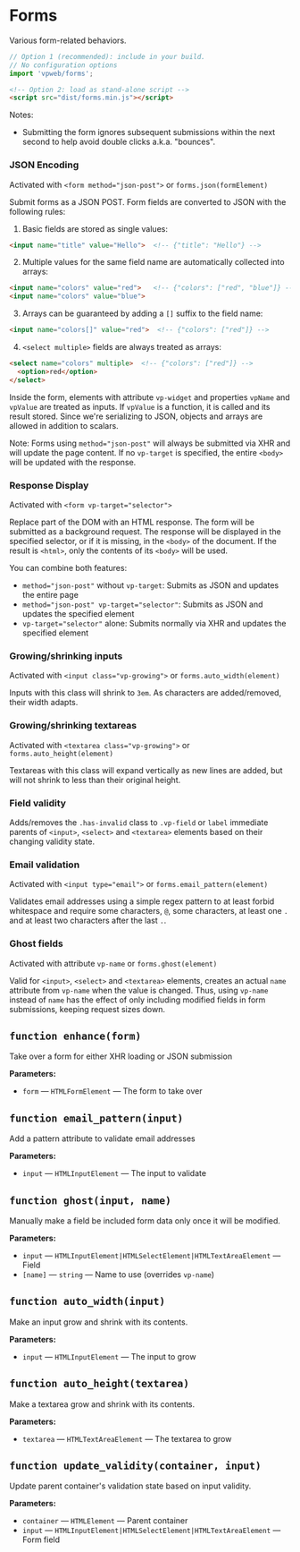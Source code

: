 # Forms

Various form-related behaviors.

```js
// Option 1 (recommended): include in your build.
// No configuration options
import 'vpweb/forms';
```

```html
<!-- Option 2: load as stand-alone script -->
<script src="dist/forms.min.js"></script>
```

Notes:

* Submitting the form ignores subsequent submissions within the next second to help avoid double clicks a.k.a. "bounces".

### JSON Encoding

Activated with `<form method="json-post">` or `forms.json(formElement)`

Submit forms as a JSON POST. Form fields are converted to JSON with the following rules:

1. Basic fields are stored as single values:
```html
<input name="title" value="Hello">  <!-- {"title": "Hello"} -->
```

2. Multiple values for the same field name are automatically collected into arrays:
```html
<input name="colors" value="red">   <!-- {"colors": ["red", "blue"]} -->
<input name="colors" value="blue">
```

3. Arrays can be guaranteed by adding a `[]` suffix to the field name:
```html
<input name="colors[]" value="red">  <!-- {"colors": ["red"]} -->
```

4. `<select multiple>` fields are always treated as arrays:
```html
<select name="colors" multiple>  <!-- {"colors": ["red"]} -->
  <option>red</option>
</select>
```

Inside the form, elements with attribute `vp-widget` and properties `vpName` and `vpValue` are treated as inputs. If `vpValue` is a function, it is called and its result stored. Since we're serializing to JSON, objects and arrays are allowed in addition to scalars.

Note: Forms using `method="json-post"` will always be submitted via XHR and will update the page content. If no `vp-target` is specified, the entire `<body>` will be updated with the response.

### Response Display

Activated with `<form vp-target="selector">`

Replace part of the DOM with an HTML response. The form will be submitted as a background request. The response will be displayed in the specified selector, or if it is missing, in the `<body>` of the document. If the result is `<html>`, only the contents of its `<body>` will be used.

You can combine both features:
- `method="json-post"` without `vp-target`: Submits as JSON and updates the entire page
- `method="json-post" vp-target="selector"`: Submits as JSON and updates the specified element
- `vp-target="selector"` alone: Submits normally via XHR and updates the specified element

### Growing/shrinking inputs

Activated with `<input class="vp-growing">` or `forms.auto_width(element)`

Inputs with this class will shrink to `3em`.  As characters are added/removed, their width adapts.

### Growing/shrinking textareas

Activated with `<textarea class="vp-growing">` or `forms.auto_height(element)`

Textareas with this class will expand vertically as new lines are added, but will not shrink to less than their original height.

### Field validity

Adds/removes the `.has-invalid` class to `.vp-field` or `label` immediate parents of `<input>`, `<select>` and `<textarea>` elements based on their changing validity state.

### Email validation

Activated with `<input type="email">` or `forms.email_pattern(element)`

Validates email addresses using a simple regex pattern to at least forbid whitespace and require some characters, `@`, some characters, at least one `.` and at least two characters after the last `.`.

### Ghost fields

Activated with attribute `vp-name` or `forms.ghost(element)`

Valid for `<input>`, `<select>` and `<textarea>` elements, creates an actual `name` attribute from `vp-name` when the value is changed.  Thus, using `vp-name` instead of `name` has the effect of only including modified fields in form submissions, keeping request sizes down.

<!-- BEGIN DOC-COMMENT H2 js/forms.js -->
<!-- AUTOMATICALLY GENERATED, DO NOT EDIT -->
## `function enhance(form)`

Take over a form for either XHR loading or JSON submission

**Parameters:**

* `form` — `HTMLFormElement` — The form to take over

## `function email_pattern(input)`

Add a pattern attribute to validate email addresses

**Parameters:**

* `input` — `HTMLInputElement` — The input to validate

## `function ghost(input, name)`

Manually make a field be included form data only once it will be modified.

**Parameters:**

* `input` — `HTMLInputElement|HTMLSelectElement|HTMLTextAreaElement` — Field
* `[name]` — `string` — Name to use (overrides `vp-name`)

## `function auto_width(input)`

Make an input grow and shrink with its contents.

**Parameters:**

* `input` — `HTMLInputElement` — The input to grow

## `function auto_height(textarea)`

Make a textarea grow and shrink with its contents.

**Parameters:**

* `textarea` — `HTMLTextAreaElement` — The textarea to grow

## `function update_validity(container, input)`

Update parent container's validation state based on input validity.

**Parameters:**

* `container` — `HTMLElement` — Parent container
* `input` — `HTMLInputElement|HTMLSelectElement|HTMLTextAreaElement` — Form field

<!-- END DOC-COMMENT -->
